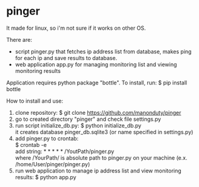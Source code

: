 # pinger

It made for linux, so i'm not sure if it works on other OS.

There are:
- script pinger.py that fetches ip address list from database, makes ping for each ip and save results to database.
- web application app.py for managing monitoring list and viewing monitoring results

Application requires python package "bottle". To install, run: $ pip install bottle

How to install and use:

1. clone repository: $ git clone https://github.com/manonduty/pinger
2. go to created directory "pinger" and check file settings.py
3. run script initialize_db.py: $ python initialize_db.py <br>
    it creates database pinger_db.sqlite3 (or name specified in settings.py)
4. add pinger.py to crontab: <br>
    $ crontab -e <br>
  add string: * * * * * /YoutPath/pinger.py <br>
  where /YourPath/ is absolute path to pinger.py on your machine (e.x. /home/User/pinger/pinger.py)
5. run web application to manage ip address list and view monitoring results: $ python app.py

